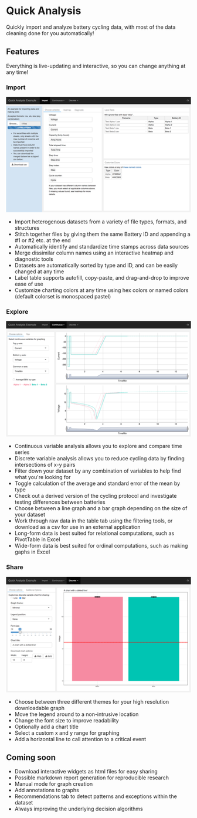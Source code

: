 # Quick Analysis
Quickly import and analyze battery cycling data, with most of the data cleaning done for you automatically!


## Features
Everything is live-updating and interactive, so you can change anything at any time!

### Import

![Import](Import.PNG "Import")

* Import heterogenous datasets from a variety of file types, formats, and structures
* Stitch together files by giving them the same Battery ID and appending a #1 or #2 etc. at the end
* Automatically identify and standardize time stamps across data sources
* Merge dissimilar column names using an interactive heatmap and diagnostic tools
* Datasets are automatically sorted by type and ID, and can be easily changed at any time
* Label table supports autofill, copy-paste, and drag-and-drop to improve ease of use
* Customize charting colors at any time using hex colors or named colors (default colorset is monospaced pastel)

### Explore

![Explore](Explore.PNG "Explore")

* Continuous variable analysis allows you to explore and compare time series
* Discrete variable analysis allows you to reduce cycling data by finding intersections of x-y pairs
* Filter down your dataset by any combination of variables to help find what you're looking for
* Toggle calculation of the average and standard error of the mean by type
* Check out a derived version of the cycling protocol and investigate testing differences between batteries
* Choose between a line graph and a bar graph depending on the size of your dataset
* Work through raw data in the table tab using the filtering tools, or download as a csv for use in an external application
* Long-form data is best suited for relational computations, such as PivotTable in Excel
* Wide-form data is best suited for ordinal computations, such as making gaphs in Excel

### Share

![Share](Share.PNG "Share")

* Choose between three different themes for your high resolution downloadable graph
* Move the legend around to a non-intrusive location
* Change the font size to improve readability
* Optionally add a chart title
* Select a custom x and y range for graphing
* Add a horizontal line to call attention to a critical event

## Coming soon
* Download interactive widgets as html files for easy sharing
* Possible markdown report generation for reproducible research
* Manual mode for graph creation
* Add annotations to graphs
* Recommendations tab to detect patterns and exceptions within the dataset
* Always improving the underlying decision algorithms
